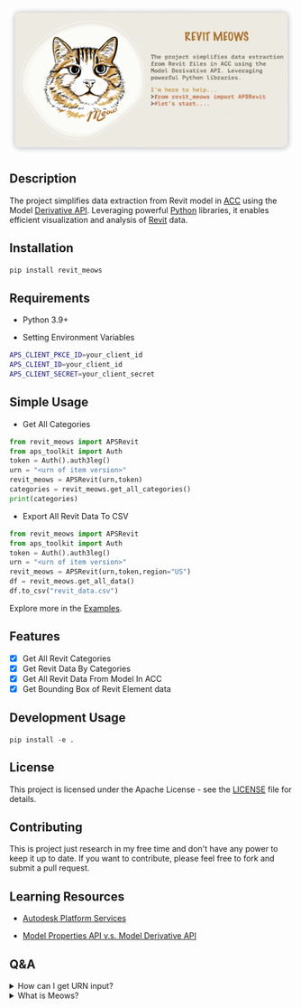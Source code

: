 
![](./docs/background.png)

## Description

The project simplifies data extraction from Revit model in [ACC](https://construction.autodesk.com/) using the Model [Derivative API](https://aps.autodesk.com/en/docs/model-derivative/v2). Leveraging powerful [Python](https://www.python.org/) libraries, it enables efficient visualization and analysis of [Revit](https://www.autodesk.com/sg/products/revit/overview) data.

## Installation

```bash
pip install revit_meows
```
## Requirements

- Python 3.9+

- Setting Environment Variables
```bash
APS_CLIENT_PKCE_ID=your_client_id
APS_CLIENT_ID=your_client_id
APS_CLIENT_SECRET=your_client_secret
```

## Simple Usage

- Get All Categories

```python
from revit_meows import APSRevit
from aps_toolkit import Auth
token = Auth().auth3leg()
urn = "<urn of item version>"
revit_meows = APSRevit(urn,token)
categories = revit_meows.get_all_categories()
print(categories)
```

- Export All Revit Data To CSV
```python
from revit_meows import APSRevit
from aps_toolkit import Auth
token = Auth().auth3leg()
urn = "<urn of item version>"
revit_meows = APSRevit(urn,token,region="US")
df = revit_meows.get_all_data()
df.to_csv("revit_data.csv")
```
Explore more in the [Examples](./docs/example.ipynb).

## Features

- [x] Get All Revit Categories
- [x] Get Revit Data By Categories
- [x] Get All Revit Data From Model In ACC
- [x] Get Bounding Box of Revit Element data

## Development Usage

```
pip install -e .
```

## License

This project is licensed under the Apache License - see the [LICENSE](./License.md) file for details.

## Contributing

This is project just research in my free time and don't have any power to keep it up to date. If you want to contribute, please feel free to fork and submit a pull request.


## Learning Resources
- [Autodesk Platform Services](https://github.com/autodesk-platform-services)

- [Model Properties API v.s. Model Derivative API](https://aps.autodesk.com/blog/model-properties-api-vs-model-derivative-api)

## Q&A

<details><summary>How can I get URN input?</summary>

1. You can use `aps-toolkit` library to get URN of the item latest version.

```python
from aps_toolkit import *
token  = Auth().auth2leg()
bim360 = BIM360(token)
urn = bim360.get_latest_derivative_urn("<project_id>","<folder_id>")
```

2. You can batch report urn to dataframe from BIM360 class in `aps-toolkit` library.

```python
url = "https://acc.autodesk.com/docs/files/projects/....?version=urn%3Aadsk.wipprod%3Afs.file%3A...."
from aps_toolkit import BIM360
from aps_toolkit import Auth
token  = Auth().auth3leg()
bim360 = BIM360(token)
df = bim360.batch_report_items("<project_id>","<folder_id>",['.rvt'],is_sub_folder=False)
```
</details>

<details><summary>What is Meows?</summary>
Oh, my girlfriend told me the cat is so cute, Meows is the sound of the cat. So, I named it.
</details>
